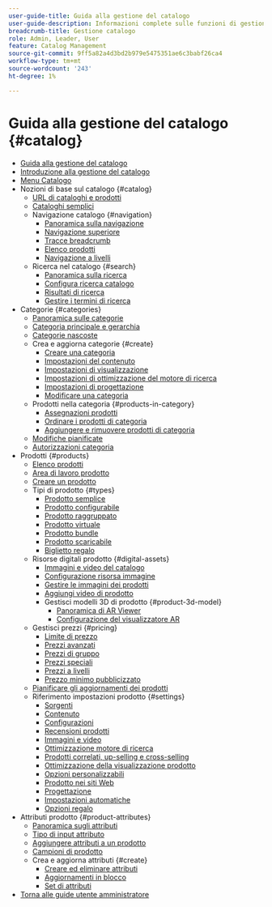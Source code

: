 ```yaml
---
user-guide-title: Guida alla gestione del catalogo
user-guide-description: Informazioni complete sulle funzioni di gestione dei cataloghi per gli amministratori di Adobe Commerce e Magento Open Source e per gli esperti di marketing e-commerce.
breadcrumb-title: Gestione catalogo
role: Admin, Leader, User
feature: Catalog Management
source-git-commit: 9ff5a82a4d3bd2b979e5475351ae6c3babf26ca4
workflow-type: tm+mt
source-wordcount: '243'
ht-degree: 1%

---
```



# Guida alla gestione del catalogo {#catalog}

+ [Guida alla gestione del catalogo](guide-overview.md)
+ [Introduzione alla gestione del catalogo](introduction.md)
+ [Menu Catalogo](catalog-menu.md)
+ Nozioni di base sul catalogo {#catalog}
   + [URL di cataloghi e prodotti](catalog-urls.md)
   + [Cataloghi semplici](catalog-flat.md)
   + Navigazione catalogo {#navigation}
      + [Panoramica sulla navigazione](navigation.md)
      + [Navigazione superiore](navigation-top.md)
      + [Tracce breadcrumb](navigation-breadcrumb-trail.md)
      + [Elenco prodotti](navigation-product-listings.md)
      + [Navigazione a livelli](navigation-layered.md)
   + Ricerca nel catalogo {#search}
      + [Panoramica sulla ricerca](search.md)
      + [Configura ricerca catalogo](search-configuration.md)
      + [Risultati di ricerca](search-results.md)
      + [Gestire i termini di ricerca](search-terms.md)
+ Categorie {#categories}
   + [Panoramica sulle categorie](categories.md)
   + [Categoria principale e gerarchia](category-root.md)
   + [Categorie nascoste](category-hidden.md)
   + Crea e aggiorna categorie {#create}
      + [Creare una categoria](category-create.md)
      + [Impostazioni del contenuto](categories-content-settings.md)
      + [Impostazioni di visualizzazione](categories-display-settings.md)
      + [Impostazioni di ottimizzazione del motore di ricerca](categories-search-engine-optimization.md)
      + [Impostazioni di progettazione](categories-custom-design.md)
      + [Modificare una categoria](category-modify.md)
   + Prodotti nella categoria {#products-in-category}
      + [Assegnazioni prodotti](categories-product-assignments.md)
      + [Ordinare i prodotti di categoria](category-products-sort.md)
      + [Aggiungere e rimuovere prodotti di categoria](category-products-add.md)
   + [Modifiche pianificate](category-scheduled-changes.md)
   + [Autorizzazioni categoria](category-permissions.md)
+ Prodotti {#products}
   + [Elenco prodotti](products-list.md)
   + [Area di lavoro prodotto](product-workspace.md)
   + [Creare un prodotto](product-create.md)
   + Tipi di prodotto {#types}
      + [Prodotto semplice](product-create-simple.md)
      + [Prodotto configurabile](product-create-configurable.md)
      + [Prodotto raggruppato](product-create-grouped.md)
      + [Prodotto virtuale](product-create-virtual.md)
      + [Prodotto bundle](product-create-bundle.md)
      + [Prodotto scaricabile](product-create-downloadable.md)
      + [Biglietto regalo](product-gift-card-create.md)
   + Risorse digitali prodotto {#digital-assets}
      + [Immagini e video del catalogo](catalog-images-video.md)
      + [Configurazione risorsa immagine](product-image-config.md)
      + [Gestire le immagini dei prodotti](product-image.md)
      + [Aggiungi video di prodotto](product-video.md)
      + Gestisci modelli 3D di prodotto {#product-3d-model}
         + [Panoramica di AR Viewer](ar-viewer-overview.md)
         + [Configurazione del visualizzatore AR](ar-viewer-setup.md)
   + Gestisci prezzi {#pricing}
      + [Limite di prezzo](catalog-price-scope.md)
      + [Prezzi avanzati](pricing-advanced.md)
      + [Prezzi di gruppo](product-price-group.md)
      + [Prezzi speciali](product-price-special.md)
      + [Prezzi a livelli](product-price-tier.md)
      + [Prezzo minimo pubblicizzato](product-price-minimum-advertised.md)
   + [Pianificare gli aggiornamenti dei prodotti](product-scheduled-changes.md)
   + Riferimento impostazioni prodotto {#settings}
      + [Sorgenti](sources.md)
      + [Contenuto](product-content.md)
      + [Configurazioni](product-configurations.md)
      + [Recensioni prodotti](settings-advanced-product-reviews.md)
      + [Immagini e video](product-images-and-video.md)
      + [Ottimizzazione motore di ricerca](product-search-engine-optimization.md)
      + [Prodotti correlati, up-selling e cross-selling](related-products-up-sells-cross-sells.md)
      + [Ottimizzazione della visualizzazione prodotto](product-view-optimization.md)
      + [Opzioni personalizzabili](settings-advanced-custom-options.md)
      + [Prodotto nei siti Web](settings-basic-websites.md)
      + [Progettazione](settings-advanced-design.md)
      + [Impostazioni automatiche](product-autosettings.md)
      + [Opzioni regalo](product-gift-options.md)
+ Attributi prodotto {#product-attributes}
   + [Panoramica sugli attributi](product-attributes.md)
   + [Tipo di input attributo](attributes-input-types.md)
   + [Aggiungere attributi a un prodotto](product-attributes-add.md)
   + [Campioni di prodotto](swatches.md)
   + Crea e aggiorna attributi {#create}
      + [Creare ed eliminare attributi](attribute-product-create.md)
      + [Aggiornamenti in blocco](bulk-product-attribute-update.md)
      + [Set di attributi](attribute-sets.md)
+ [Torna alle guide utente amministratore](https://experienceleague.adobe.com/en/docs/commerce-admin/user-guides/home)

